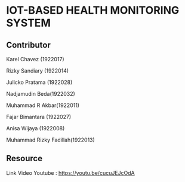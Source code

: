 # IOT-BASED HEALTH MONITORING SYSTEM

## Contributor


Karel Chavez (1922017)

Rizky Sandiary (1922014)

Julicko Pratama (1922028)

Nadjamudin Beda(1922032)

Muhammad R Akbar(1922011)

Fajar Bimantara (1922027)

Anisa Wijaya (1922008)

Muhammad Rizky Fadillah(1922013)


## Resource
Link Video Youtube :
https://youtu.be/cucuJEJcOdA
